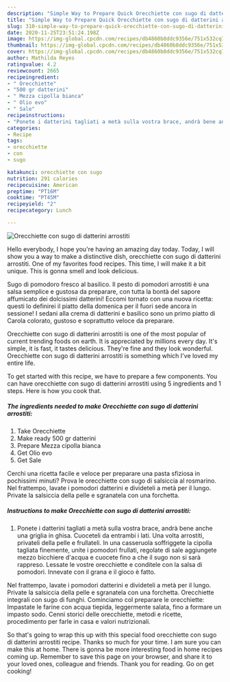```yaml
---
description: "Simple Way to Prepare Quick Orecchiette con sugo di datterini arrostiti"
title: "Simple Way to Prepare Quick Orecchiette con sugo di datterini arrostiti"
slug: 310-simple-way-to-prepare-quick-orecchiette-con-sugo-di-datterini-arrostiti
date: 2020-11-25T23:51:24.198Z
image: https://img-global.cpcdn.com/recipes/db4860b8ddc9356e/751x532cq70/orecchiette-con-sugo-di-datterini-arrostiti-recipe-main-photo.jpg
thumbnail: https://img-global.cpcdn.com/recipes/db4860b8ddc9356e/751x532cq70/orecchiette-con-sugo-di-datterini-arrostiti-recipe-main-photo.jpg
cover: https://img-global.cpcdn.com/recipes/db4860b8ddc9356e/751x532cq70/orecchiette-con-sugo-di-datterini-arrostiti-recipe-main-photo.jpg
author: Mathilda Reyes
ratingvalue: 4.2
reviewcount: 2665
recipeingredient:
- " Orecchiette"
- "500 gr datterini"
- " Mezza cipolla bianca"
- " Olio evo"
- " Sale"
recipeinstructions:
- "Ponete i datterini tagliati a metà sulla vostra brace, andrà bene anche una griglia in ghisa. Cuoceteli da entrambi i lati. Una volta arrostiti, privateli della pelle e frullateli. In una casseruola soffriggete la cipolla tagliata finemente, unite i pomodori frullati, regolate di sale aggiungete mezzo bicchiere d&#39;acqua e cuocete fino a che il sugo non si sarà rappreso. Lessate le vostre orecchiette e conditele con la salsa di pomodori. Innevate con il grana e il gioco è fatto."
categories:
- Recipe
tags:
- orecchiette
- con
- sugo

katakunci: orecchiette con sugo 
nutrition: 291 calories
recipecuisine: American
preptime: "PT16M"
cooktime: "PT45M"
recipeyield: "2"
recipecategory: Lunch

---
```



![Orecchiette con sugo di datterini arrostiti](https://img-global.cpcdn.com/recipes/db4860b8ddc9356e/751x532cq70/orecchiette-con-sugo-di-datterini-arrostiti-recipe-main-photo.jpg)

Hello everybody, I hope you're having an amazing day today. Today, I will show you a way to make a distinctive dish, orecchiette con sugo di datterini arrostiti. One of my favorites food recipes. This time, I will make it a bit unique. This is gonna smell and look delicious.

Sugo di pomodoro fresco al basilico. Il pesto di pomodori arrostiti è una salsa semplice e gustosa da preparare, con tutta la bontà del sapore affumicato dei dolcissimi datterini! Eccomi tornato con una nuova ricetta: questi lo definirei il piatto della domenica per il fuori sede ancora in sessione! I sedani alla crema di datterini e basilico sono un primo piatto di Carola colorato, gustoso e soprattutto veloce da preparare.

Orecchiette con sugo di datterini arrostiti is one of the most popular of current trending foods on earth. It is appreciated by millions every day. It's simple, it is fast, it tastes delicious. They're fine and they look wonderful. Orecchiette con sugo di datterini arrostiti is something which I've loved my entire life.


To get started with this recipe, we have to prepare a few components. You can have orecchiette con sugo di datterini arrostiti using 5 ingredients and 1 steps. Here is how you cook that.

<!--inarticleads1-->

##### The ingredients needed to make Orecchiette con sugo di datterini arrostiti:

1. Take  Orecchiette
1. Make ready 500 gr datterini
1. Prepare  Mezza cipolla bianca
1. Get  Olio evo
1. Get  Sale


Cerchi una ricetta facile e veloce per preparare una pasta sfiziosa in pochissimi minuti? Prova le orecchiette con sugo di salsiccia al rosmarino. Nel frattempo, lavate i pomodori datterini e divideteli a metà per il lungo. Private la salsiccia della pelle e sgranatela con una forchetta. 

<!--inarticleads2-->

##### Instructions to make Orecchiette con sugo di datterini arrostiti:

1. Ponete i datterini tagliati a metà sulla vostra brace, andrà bene anche una griglia in ghisa. Cuoceteli da entrambi i lati. Una volta arrostiti, privateli della pelle e frullateli. In una casseruola soffriggete la cipolla tagliata finemente, unite i pomodori frullati, regolate di sale aggiungete mezzo bicchiere d&#39;acqua e cuocete fino a che il sugo non si sarà rappreso. Lessate le vostre orecchiette e conditele con la salsa di pomodori. Innevate con il grana e il gioco è fatto.


Nel frattempo, lavate i pomodori datterini e divideteli a metà per il lungo. Private la salsiccia della pelle e sgranatela con una forchetta. Orecchiette integrali con sugo di funghi. Cominciamo col preparare le orecchiette: Impastate le farine con acqua tiepida, leggermente salata, fino a formare un impasto sodo. Cenni storici delle orecchiette, metodi e ricette, procedimento per farle in casa e valori nutrizionali. 

So that's going to wrap this up with this special food orecchiette con sugo di datterini arrostiti recipe. Thanks so much for your time. I am sure you can make this at home. There is gonna be more interesting food in home recipes coming up. Remember to save this page on your browser, and share it to your loved ones, colleague and friends. Thank you for reading. Go on get cooking!
